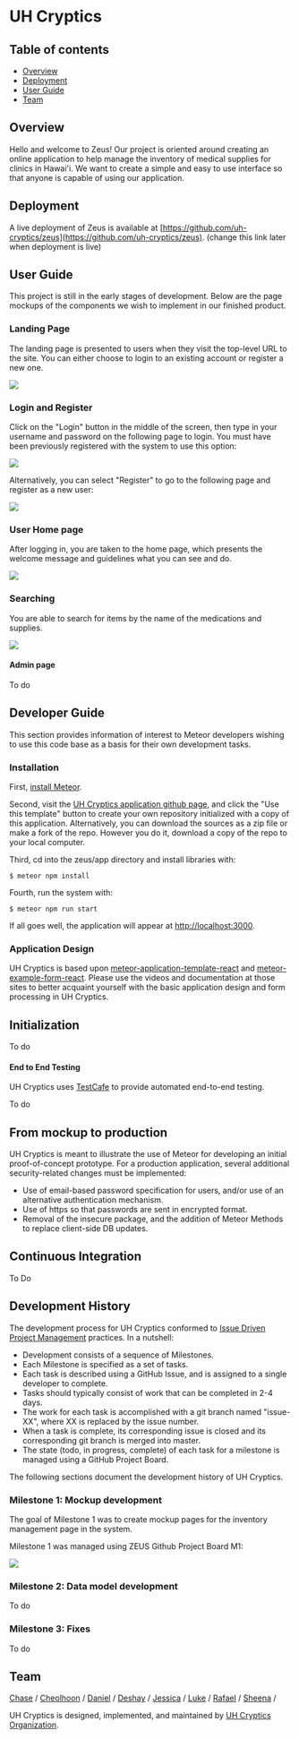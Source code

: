 # UH Cryptics

## Table of contents

* [Overview](#overview)
* [Deployment](#deployment)
* [User Guide](#user-guide)
* [Team](#team)


## Overview

Hello and welcome to Zeus! Our project is oriented around creating an online application to help manage the inventory of medical supplies for clinics in Hawai'i. We want to create a simple and easy to use interface so that anyone is capable of using our application. 

## Deployment

A live deployment of Zeus is available at [https://github.com/uh-cryptics/zeus](https://github.com/uh-cryptics/zeus). (change this link later when deployment is live)

## User Guide

This project is still in the early stages of development. Below are the page mockups of the components we wish to implement in our finished product.

### Landing Page

The landing page is presented to users when they visit the top-level URL to the site. You can either choose to login to an existing account or register a new one. 

![](doc/landingPage.png)

### Login and Register

Click on the "Login" button in the middle of the screen, then type in your username and password on the following page to login. You must have been previously registered with the system to use this option:

![](doc/loginPage.png)

Alternatively, you can select "Register" to go to the following page and register as a new user:

![](doc/registerPage.png)

### User Home page

After logging in, you are taken to the home page, which presents the welcome message and guidelines what you can see and do.

![](doc/inventoryPage.png)

### Searching

You are able to search for items by the name of the medications and supplies.

![](doc/searching.png)

#### Admin page
To do

## Developer Guide

This section provides information of interest to Meteor developers wishing to use this code base as a basis for their own development tasks.

### Installation

First, [install Meteor](https://www.meteor.com/install).

Second, visit the [UH Cryptics application github page](https://github.com/uh-cryptics/zeus), and click the "Use this template" button to create your own repository initialized with a copy of this application. Alternatively, you can download the sources as a zip file or make a fork of the repo.  However you do it, download a copy of the repo to your local computer.

Third, cd into the zeus/app directory and install libraries with:

```
$ meteor npm install
```

Fourth, run the system with:

```
$ meteor npm run start
```

If all goes well, the application will appear at [http://localhost:3000](http://localhost:3000).

### Application Design

UH Cryptics is based upon [meteor-application-template-react](https://ics-software-engineering.github.io/meteor-application-template-react/) and [meteor-example-form-react](https://ics-software-engineering.github.io/meteor-example-form-react/). Please use the videos and documentation at those sites to better acquaint yourself with the basic application design and form processing in UH Cryptics.

## Initialization
To do

#### End to End Testing

UH Cryptics uses [TestCafe](https://devexpress.github.io/testcafe/) to provide automated end-to-end testing.

To do

## From mockup to production

UH Cryptics is meant to illustrate the use of Meteor for developing an initial proof-of-concept prototype.  For a production application, several additional security-related changes must be implemented:

* Use of email-based password specification for users, and/or use of an alternative authentication mechanism.
* Use of https so that passwords are sent in encrypted format.
* Removal of the insecure package, and the addition of Meteor Methods to replace client-side DB updates.

## Continuous Integration
To Do

## Development History

The development process for UH Cryptics conformed to [Issue Driven Project Management](http://courses.ics.hawaii.edu/ics314f19/modules/project-management/) practices. In a nutshell:

* Development consists of a sequence of Milestones.
* Each Milestone is specified as a set of tasks.
* Each task is described using a GitHub Issue, and is assigned to a single developer to complete.
* Tasks should typically consist of work that can be completed in 2-4 days.
* The work for each task is accomplished with a git branch named "issue-XX", where XX is replaced by the issue number.
* When a task is complete, its corresponding issue is closed and its corresponding git branch is merged into master.
* The state (todo, in progress, complete) of each task for a milestone is managed using a GitHub Project Board.

The following sections document the development history of UH Cryptics.

### Milestone 1: Mockup development
The goal of Milestone 1 was to create mockup pages for the inventory management page in the system.

Milestone 1 was managed using ZEUS Github Project Board M1:

![](doc/M1.png)

### Milestone 2: Data model development
To do

### Milestone 3: Fixes
To do

## Team

[Chase](https://github.com/Chase-Lee-ui) /
[Cheolhoon](https://github.com/cheolhoon) /
[Daniel](https://github.com/dflorenco1) /
[Deshay](https://github.com/deshay-clemons) /
[Jessica](https://github.com/jktang342) /
[Luke](https://github.com/lukemcd9) /
[Rafael](https://github.com/rabitz808) /
[Sheena](https://github.com/sheenatorres) /

UH Cryptics is designed, implemented, and maintained by [UH Cryptics Organization](https://github.com/uh-cryptics/).

